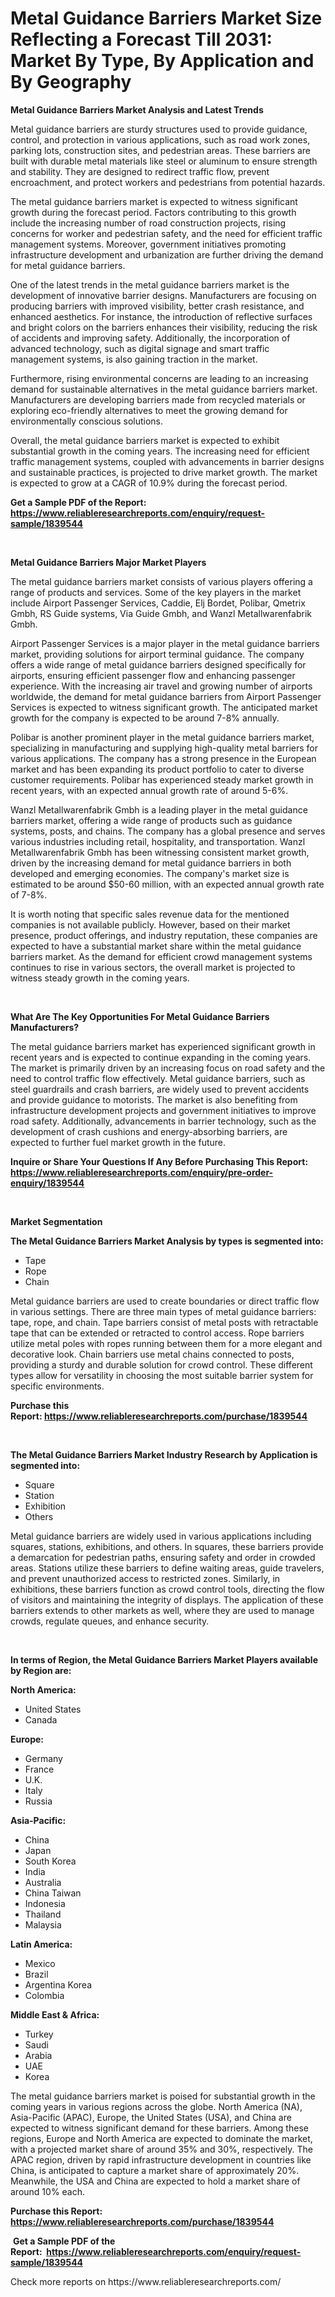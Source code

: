 <p><h1>Metal Guidance Barriers Market Size Reflecting a Forecast Till 2031: Market By Type, By Application and By Geography</h1></p><p><strong>Metal Guidance Barriers Market Analysis and Latest Trends</strong></p>
<p><p>Metal guidance barriers are sturdy structures used to provide guidance, control, and protection in various applications, such as road work zones, parking lots, construction sites, and pedestrian areas. These barriers are built with durable metal materials like steel or aluminum to ensure strength and stability. They are designed to redirect traffic flow, prevent encroachment, and protect workers and pedestrians from potential hazards.</p><p>The metal guidance barriers market is expected to witness significant growth during the forecast period. Factors contributing to this growth include the increasing number of road construction projects, rising concerns for worker and pedestrian safety, and the need for efficient traffic management systems. Moreover, government initiatives promoting infrastructure development and urbanization are further driving the demand for metal guidance barriers.</p><p>One of the latest trends in the metal guidance barriers market is the development of innovative barrier designs. Manufacturers are focusing on producing barriers with improved visibility, better crash resistance, and enhanced aesthetics. For instance, the introduction of reflective surfaces and bright colors on the barriers enhances their visibility, reducing the risk of accidents and improving safety. Additionally, the incorporation of advanced technology, such as digital signage and smart traffic management systems, is also gaining traction in the market.</p><p>Furthermore, rising environmental concerns are leading to an increasing demand for sustainable alternatives in the metal guidance barriers market. Manufacturers are developing barriers made from recycled materials or exploring eco-friendly alternatives to meet the growing demand for environmentally conscious solutions.</p><p>Overall, the metal guidance barriers market is expected to exhibit substantial growth in the coming years. The increasing need for efficient traffic management systems, coupled with advancements in barrier designs and sustainable practices, is projected to drive market growth. The market is expected to grow at a CAGR of 10.9% during the forecast period.</p></p>
<p><strong>Get a Sample PDF of the Report:&nbsp; <a href="https://www.reliableresearchreports.com/enquiry/request-sample/1839544">https://www.reliableresearchreports.com/enquiry/request-sample/1839544</a></strong></p>
<p>&nbsp;</p>
<p><strong>Metal Guidance Barriers Major Market Players</strong></p>
<p><p>The metal guidance barriers market consists of various players offering a range of products and services. Some of the key players in the market include Airport Passenger Services, Caddie, Elj Bordet, Polibar, Qmetrix Gmbh, RS Guide systems, Via Guide Gmbh, and Wanzl Metallwarenfabrik Gmbh.</p><p>Airport Passenger Services is a major player in the metal guidance barriers market, providing solutions for airport terminal guidance. The company offers a wide range of metal guidance barriers designed specifically for airports, ensuring efficient passenger flow and enhancing passenger experience. With the increasing air travel and growing number of airports worldwide, the demand for metal guidance barriers from Airport Passenger Services is expected to witness significant growth. The anticipated market growth for the company is expected to be around 7-8% annually.</p><p>Polibar is another prominent player in the metal guidance barriers market, specializing in manufacturing and supplying high-quality metal barriers for various applications. The company has a strong presence in the European market and has been expanding its product portfolio to cater to diverse customer requirements. Polibar has experienced steady market growth in recent years, with an expected annual growth rate of around 5-6%.</p><p>Wanzl Metallwarenfabrik Gmbh is a leading player in the metal guidance barriers market, offering a wide range of products such as guidance systems, posts, and chains. The company has a global presence and serves various industries including retail, hospitality, and transportation. Wanzl Metallwarenfabrik Gmbh has been witnessing consistent market growth, driven by the increasing demand for metal guidance barriers in both developed and emerging economies. The company's market size is estimated to be around $50-60 million, with an expected annual growth rate of 7-8%.</p><p>It is worth noting that specific sales revenue data for the mentioned companies is not available publicly. However, based on their market presence, product offerings, and industry reputation, these companies are expected to have a substantial market share within the metal guidance barriers market. As the demand for efficient crowd management systems continues to rise in various sectors, the overall market is projected to witness steady growth in the coming years.</p></p>
<p>&nbsp;</p>
<p><strong>What Are The Key Opportunities For Metal Guidance Barriers Manufacturers?</strong></p>
<p><p>The metal guidance barriers market has experienced significant growth in recent years and is expected to continue expanding in the coming years. The market is primarily driven by an increasing focus on road safety and the need to control traffic flow effectively. Metal guidance barriers, such as steel guardrails and crash barriers, are widely used to prevent accidents and provide guidance to motorists. The market is also benefiting from infrastructure development projects and government initiatives to improve road safety. Additionally, advancements in barrier technology, such as the development of crash cushions and energy-absorbing barriers, are expected to further fuel market growth in the future.</p></p>
<p><strong>Inquire or Share Your Questions If Any Before Purchasing This Report: <a href="https://www.reliableresearchreports.com/enquiry/pre-order-enquiry/1839544">https://www.reliableresearchreports.com/enquiry/pre-order-enquiry/1839544</a></strong></p>
<p>&nbsp;</p>
<p><strong>Market Segmentation</strong></p>
<p><strong>The Metal Guidance Barriers Market Analysis by types is segmented into:</strong></p>
<p><ul><li>Tape</li><li>Rope</li><li>Chain</li></ul></p>
<p><p>Metal guidance barriers are used to create boundaries or direct traffic flow in various settings. There are three main types of metal guidance barriers: tape, rope, and chain. Tape barriers consist of metal posts with retractable tape that can be extended or retracted to control access. Rope barriers utilize metal poles with ropes running between them for a more elegant and decorative look. Chain barriers use metal chains connected to posts, providing a sturdy and durable solution for crowd control. These different types allow for versatility in choosing the most suitable barrier system for specific environments.</p></p>
<p><strong>Purchase this Report:&nbsp;<a href="https://www.reliableresearchreports.com/purchase/1839544">https://www.reliableresearchreports.com/purchase/1839544</a></strong></p>
<p>&nbsp;</p>
<p><strong>The Metal Guidance Barriers Market Industry Research by Application is segmented into:</strong></p>
<p><ul><li>Square</li><li>Station</li><li>Exhibition</li><li>Others</li></ul></p>
<p><p>Metal guidance barriers are widely used in various applications including squares, stations, exhibitions, and others. In squares, these barriers provide a demarcation for pedestrian paths, ensuring safety and order in crowded areas. Stations utilize these barriers to define waiting areas, guide travelers, and prevent unauthorized access to restricted zones. Similarly, in exhibitions, these barriers function as crowd control tools, directing the flow of visitors and maintaining the integrity of displays. The application of these barriers extends to other markets as well, where they are used to manage crowds, regulate queues, and enhance security.</p></p>
<p>&nbsp;</p>
<p><strong>In terms of Region, the Metal Guidance Barriers Market Players available by Region are:</strong></p>
<p>
    <p> <strong> North America: </strong>
        <ul>
            <li>United States</li>
            <li>Canada</li>
        </ul>
        </p> 
    <p> <strong> Europe: </strong>
        <ul>
            <li>Germany</li>
            <li>France</li>
            <li>U.K.</li>
            <li>Italy</li>
            <li>Russia</li>
        </ul>
        </p> 
    <p> <strong> Asia-Pacific: </strong>
        <ul>
            <li>China</li>
            <li>Japan</li>
            <li>South Korea</li>
            <li>India</li>
            <li>Australia</li>
            <li>China Taiwan</li>
            <li>Indonesia</li>
            <li>Thailand</li>
            <li>Malaysia</li>
        </ul>
        </p> 
    <p> <strong> Latin America: </strong>
        <ul>
            <li>Mexico</li>
            <li>Brazil</li>
            <li>Argentina Korea</li>
            <li>Colombia</li>
        </ul>
        </p> 
    <p> <strong> Middle East & Africa: </strong>
        <ul>
            <li>Turkey</li>
            <li>Saudi</li>
            <li>Arabia</li>
            <li>UAE</li>
            <li>Korea</li>
        </ul>
    </p>
    </p>
<p><p>The metal guidance barriers market is poised for substantial growth in the coming years in various regions across the globe. North America (NA), Asia-Pacific (APAC), Europe, the United States (USA), and China are expected to witness significant demand for these barriers. Among these regions, Europe and North America are expected to dominate the market, with a projected market share of around 35% and 30%, respectively. The APAC region, driven by rapid infrastructure development in countries like China, is anticipated to capture a market share of approximately 20%. Meanwhile, the USA and China are expected to hold a market share of around 10% each.</p></p>
<p><strong>Purchase this Report: <a href="https://www.reliableresearchreports.com/purchase/1839544">https://www.reliableresearchreports.com/purchase/1839544</a></strong></p>
<p>&nbsp;<strong>Get a Sample PDF of the Report:&nbsp;&nbsp;<a href="https://www.reliableresearchreports.com/enquiry/request-sample/1839544">https://www.reliableresearchreports.com/enquiry/request-sample/1839544</a></strong></p>
<p><strong></strong></p>
<p>Check more reports on https://www.reliableresearchreports.com/</p>
